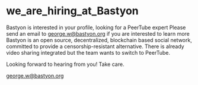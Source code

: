 # we_are_hiring_at_Bastyon
Bastyon is interested in your profile, looking for a PeerTube expert
Please send an email to george.w@bastyon.org if you are interested to learn more
Bastyon is an open source, decentralized, blockchain based social network, committed to provide a censorship-resistant alternative.
There is already video sharing integrated but the team wants to switch to PeerTube.

Looking forward to hearing from you!
Take care.

george.w@bastyon.org
